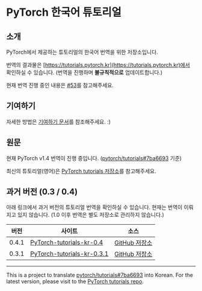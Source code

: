 # PyTorch 한국어 튜토리얼

## 소개

PyTorch에서 제공하는 튜토리얼의 한국어 번역을 위한 저장소입니다.

번역의 결과물은 [https://tutorials.pytorch.kr](https://tutorials.pytorch.kr)에서 확인하실 수 있습니다. (번역을 진행하며 **불규칙적으로** 업데이트합니다.)

현재 번역 진행 중인 내용은 [#53](https://github.com/9bow/PyTorch-tutorials-kr/issues/53)를 참고해주세요.

## 기여하기

자세한 방법은 [기여하기 문서](CONTRIBUTING.md)를 참조해주세요. :)

## 원문

현재 PyTorch v1.4 번역이 진행 중입니다. ([pytorch/tutorials#7ba6693](https://github.com/pytorch/tutorials/commit/7ba6693306fd44662594c31413cccc13f23ba1cc) 기준)

최신의 튜토리얼(영어)은 [PyTorch tutorials 저장소](https://github.com/pytorch/tutorials)를 참고해주세요.

## 과거 버전 (0.3 / 0.4)

아래 링크에서 과거 버전의 튜토리얼 번역을 확인하실 수 있습니다. 현재는 번역이 이뤄지고 있지 않습니다. (1.0 이후 번역은 별도 저장소로 관리하지 않습니다.)

  | 버전   | 사이트    | 소스     |
  | ------ | --------- | -------- |
  | 0.4.1  | [PyTorch-tutorials-kr-0.4](https://9bow.github.io/PyTorch-tutorials-kr-0.4) | [GitHub 저장소](https://github.com/9bow/PyTorch-tutorials-kr-0.4) |
  | 0.3.1  | [PyTorch-tutorials-kr-0.3.1](https://9bow.github.io/PyTorch-tutorials-kr-0.3.1) | [GitHub 저장소](https://github.com/9bow/PyTorch-tutorials-kr-0.3.1) |

---
This is a project to translate [pytorch/tutorials#7ba6693](https://github.com/pytorch/tutorials/commit/7ba6693306fd44662594c31413cccc13f23ba1cc) into Korean. For the latest version, please visit to the [PyTorch tutorials repo](https://github.com/pytorch/tutorials).
